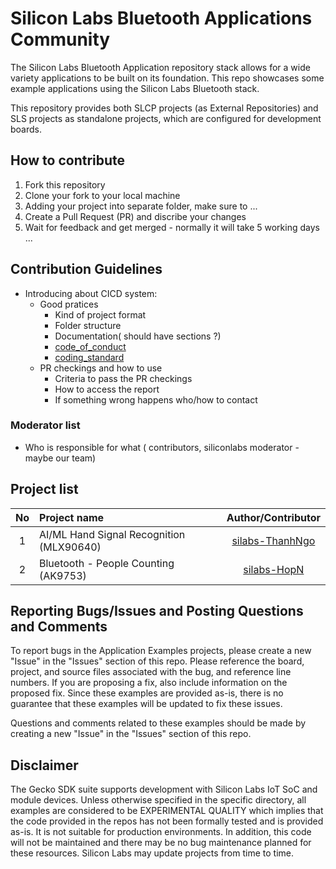 # Silicon Labs Bluetooth Applications Community #


The Silicon Labs Bluetooth Application repository stack allows for a wide variety applications to be built on its foundation. This repo showcases some example applications using the Silicon Labs Bluetooth stack.

This repository provides both SLCP projects (as External Repositories) and SLS projects as standalone projects, which are configured for development boards.

## How to contribute

1. Fork this repository
2. Clone your fork to your local machine
3. Adding your project into separate folder, make sure to ...
4. Create a Pull Request (PR) and discribe your changes
5. Wait for feedback and get merged - normally it will take 5 working days ...

## Contribution Guidelines

- Introducing about CICD system:
  - Good pratices
    - Kind of project format
    - Folder structure
    - Documentation( should have sections ?)
    - [code_of_conduct](https://github.com/SiliconLabsSoftware/agreements-and-guidelines/blob/main/code_of_conduct.md)
    - [coding_standard](https://github.com/SiliconLabsSoftware/agreements-and-guidelines/blob/main/coding_standard.md)
  - PR checkings and how to use
    - Criteria to pass the PR checkings
    - How to access the report
    - If something wrong happens who/how to contact

### Moderator list

  - Who is responsible for what ( contributors, siliconlabs moderator - maybe our team)


## Project list ##

| No | Project name | Author/Contributor |
|:--:|:-------------|:---------------:|
| 1  |AI/ML Hand Signal Recognition (MLX90640) | [silabs-ThanhNgo]() |
| 2  | Bluetooth - People Counting (AK9753) | [silabs-HopN]() |

## Reporting Bugs/Issues and Posting Questions and Comments ##

To report bugs in the Application Examples projects, please create a new "Issue" in the "Issues" section of this repo. Please reference the board, project, and source files associated with the bug, and reference line numbers. If you are proposing a fix, also include information on the proposed fix. Since these examples are provided as-is, there is no guarantee that these examples will be updated to fix these issues.

Questions and comments related to these examples should be made by creating a new "Issue" in the "Issues" section of this repo.

## Disclaimer ##

The Gecko SDK suite supports development with Silicon Labs IoT SoC and module devices. Unless otherwise specified in the specific directory, all examples are considered to be EXPERIMENTAL QUALITY which implies that the code provided in the repos has not been formally tested and is provided as-is.  It is not suitable for production environments.  In addition, this code will not be maintained and there may be no bug maintenance planned for these resources. Silicon Labs may update projects from time to time.
